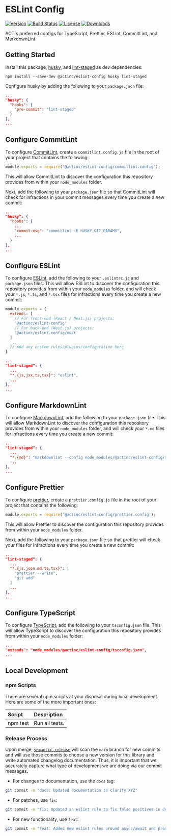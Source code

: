 # ESLint Config

<!-- markdownlint-disable line-length -->

[![Version](https://img.shields.io/npm/v/@actinc/eslint-config)](https://www.npmjs.com/package/@actinc/eslint-config) [![Build Status](https://app.travis-ci.com/act-org/eslint-config.svg?branch=master)](https://app.travis-ci.com/act-org/eslint-config) [![License](https://img.shields.io/badge/license-MIT-green)](https://github.com/act-org/eslint-config/blob/master/LICENSE) [![Downloads](https://img.shields.io/npm/dw/@actinc/eslint-config?color=orange)](https://www.npmjs.com/package/@actinc/eslint-config)

<!-- markdownlint-enable line-length -->

ACT's preferred configs for TypeScript, Prettier, ESLint, CommitLint, and
MarkdownLint.

## Getting Started

Install this package, [husky](https://github.com/typicode/husky), and
[lint-staged](https://github.com/okonet/lint-staged) as dev dependencies:

```shell
npm install --save-dev @actinc/eslint-config husky lint-staged
```

Configure husky by adding the following to your `package.json` file:

```json
...
"husky": {
  "hooks": {
    "pre-commit": "lint-staged"
  }
},
...
```

## Configure CommitLint

To configure [CommitLint](https://github.com/marionebl/commitlint), create a
`commitlint.config.js` file in the root of your project that contains the
following:

```js
module.exports = require('@actinc/eslint-config/commitlint.config');
```

This will allow CommitLint to discover the configuration this repository
provides from within your `node_modules` folder.

Next, add the following to your `package.json` file so that CommitLint will
check for infractions in your commit messages every time you create a new
commit:

```json
...
"husky": {
  "hooks": {
    ...
    "commit-msg": "commitlint -E HUSKY_GIT_PARAMS",
    ...
  }
},
...
```

## Configure ESLint

To configure [ESLint](https://eslint.org/), add the following to your
`.eslintrc.js` and `package.json` files. This will allow ESLint to discover the
configuration this repository provides from within your `node_modules` folder,
and will check your `*.js`, `*.ts`, and `*.tsx` files for infractions every
time you create a new commit:

```js
module.exports = {
  extends: [
    // For front-end (React / Next.js) projects:
    '@actinc/eslint-config'
    // For back-end (Nest.js) projects:
    '@actinc/eslint-config/nest'
  ]
  ...
  // Add any custom rules/plugins/configuration here
}
```

```json
...
"lint-staged": {
  ...
  "*.{js,jsx,ts,tsx}": "eslint",
  ...
},
...
```

## Configure MarkdownLint

To configure [MarkdownLint](https://github.com/DavidAnson/markdownlint), add the
following to your `package.json` file. This will allow MarkdownLint to discover
the configuration this repository provides from within your `node_modules`
folder, and will check your `*.md` files for infractions every time you create
a new commit:

```json
...
"lint-staged": {
  ...
  "*.{md}": "markdownlint --config node_modules/@actinc/eslint-config/markdownlint.config.json",
  ...
},
...
```

## Configure Prettier

To configure [prettier](https://prettier.io/), create a `prettier.config.js`
file in the root of your project that contains the following:

```js
module.exports = require('@actinc/eslint-config/prettier.config');
```

This will allow Prettier to discover the configuration this repository
provides from within your `node_modules` folder.

Next, add the following to your `package.json` file so that prettier will check
your files for infractions every time you create a new commit:

```json
...
"lint-staged": {
  ...
  "*.{js,json,md,ts,tsx}": [
    "prettier --write",
    "git add"
  ]
  ...
},
...
```

## Configure TypeScript

To configure [TypeScript](https://www.typescriptlang.org/), add the following
to your `tsconfig.json` file. This will allow TypeScript to discover the
configuration this repository provides from within your `node_modules` folder:

```json
...
"extends": "node_modules/@actinc/eslint-config/tsconfig.json",
...
```

## Local Development

### npm Scripts

There are several npm scripts at your disposal during local development.
Here are some of the more important ones:

| Script   | Description    |
| :------- | :------------- |
| npm test | Run all tests. |

### Release Process

Upon merge, [`semantic-release`](https://github.com/semantic-release/semantic-release)
will scan the `main` branch for new commits and will use those commits to choose
a new version for this library and write automated changelog documentation. Thus,
it is important that we accurately capture what type of development we are
doing via our commit messages.

- For changes to documentation, use the `docs` tag:

```bash
git commit -m "docs: Updated documentation to clarify XYZ"
```

- For patches, use `fix`:

```bash
git commit -m "fix: Updated an eslint rule to fix false positives in downstream projects"
```

- For new functionality, use `feat`:

```bash
git commit -m "feat: Added new eslint rules around async/await and promises"
```
